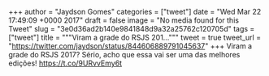 
+++
author = "Jaydson Gomes"
categories = ["tweet"]
date = "Wed Mar 22 17:49:09 +0000 2017"
draft = false
image = "No media found for this Tweet"
slug = "3e0d36ad2b140e9841848d9a32a25762c120705d"
tags = ["tweet"]
title = """Viram a grade do RSJS 201..."""
tweet = true
tweet_url = "https://twitter.com/jaydson/status/844606889791045637"
+++
Viram a grade do RSJS 2017? Sério, acho que essa vai ser uma das melhores edições! https://t.co/9URvvEmy6t
